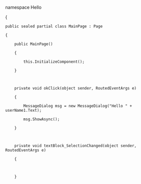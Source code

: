 namespace Hello

{

   

    public sealed partial class MainPage : Page

    {

        public MainPage()

        {

            this.InitializeComponent();

        }



        private void okClick(object sender, RoutedEventArgs e)

        {

            MessageDialog msg = new MessageDialog("Hello " + userName1.Text);

            msg.ShowAsync();

        }



        private void textBlock_SelectionChanged(object sender, RoutedEventArgs e)

        {



        }